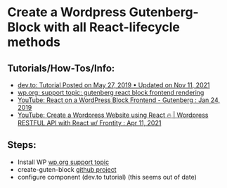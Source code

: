 # Create a Wordpress Gutenberg-Block with all React-lifecycle methods

## Tutorials/How-Tos/Info:

- [dev.to: Tutorial Posted on May 27, 2019 • Updated on Nov 11, 2021](https://dev.to/martinkr/create-a-wordpress-s-gutenberg-block-with-all-react-lifecycle-methods-in-5-minutes-213p)
- [wp.org: support topic: gutenberg react block frontend rendering](https://wordpress.org/support/topic/gutenberg-react-block-frontend-rendering/)
- [YouTube: React on a WordPress Block Frontend - Gutenberg : Jan 24, 2019](https://www.youtube.com/watch?v=jauZCeLrGFA)
- [YouTube: Create a Wordpress Website using React 🔥 | Wordpress RESTFUL API with React w/ Frontity : Apr 11, 2021](https://www.youtube.com/watch?v=jqHGD31lgGs)

## Steps:

- Install WP [wp.org support topic](https://wordpress.org/support/article/how-to-install-wordpress/)
- create-guten-block [github project](https://github.com/ahmadawais/create-guten-block)
- configure component (dev.to tutorial) (this seems out of date)
